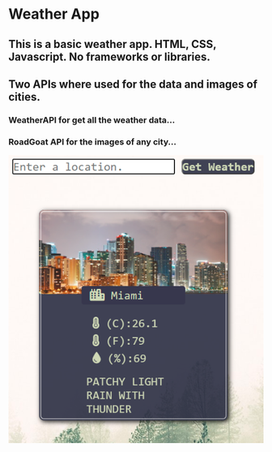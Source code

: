 # Weather App

## This is a basic weather app. HTML, CSS, Javascript. No frameworks or libraries.

## Two APIs where used for the data and images of cities.
### WeatherAPI for get all the weather data...
### RoadGoat API for the images of any city...


![Weather App](/assets/Screenshot.png)